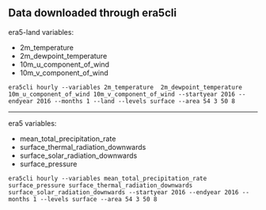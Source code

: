 
## Data downloaded through era5cli


era5-land variables:
 - 2m_temperature
 - 2m_dewpoint_temperature
 - 10m_u_component_of_wind
 - 10m_v_component_of_wind
```
era5cli hourly --variables 2m_temperature  2m_dewpoint_temperature 10m_u_component_of_wind 10m_v_component_of_wind --startyear 2016 --endyear 2016 --months 1 --land --levels surface --area 54 3 50 8
```

----

era5 variables:
 - mean_total_precipitation_rate
 - surface_thermal_radiation_downwards
 - surface_solar_radiation_downwards
 - surface_pressure

```
era5cli hourly --variables mean_total_precipitation_rate surface_pressure surface_thermal_radiation_downwards surface_solar_radiation_downwards --startyear 2016 --endyear 2016 --months 1 --levels surface --area 54 3 50 8
```

